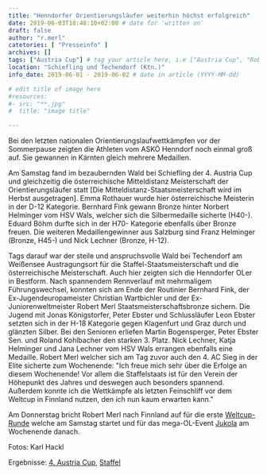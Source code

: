 ```yaml
---
title: "Henndorfer Orientierungsläufer weiterhin höchst erfolgreich"
date: 2019-06-03T18:48:10+02:00 # date for 'written on'
draft: false
author: "r.merl"
catetories: [ "Presseinfo" ]
archives: []
tags: ["Austria Cup"] # tag your article here, i.e ["Austria Cup", "Robert Merl"]
location: "Schiefling und Techendorf (Ktn.)"
info_date: 2019-06-01 - 2019-06-02 # date in article (YYYY-MM-dd)

# edit title of image here
#resources:
#- src: "**.jpg"
#  title: "image title"

---
```


Bei den letzten nationalen Orientierungslaufwettkämpfen vor der Sommerpause zeigten die Athleten vom ASKÖ Henndorf noch einmal groß auf. Sie gewannen in Kärnten gleich mehrere Medaillen.

<!--more-->

Am Samstag fand im bezaubernden Wald bei Schiefling der 4. Austria Cup und gleichzeitig die österreichische Mitteldistanz Meisterschaft der Orientierungsläufer statt [Die Mitteldistanz-Staatsmeisterschaft wird im Herbst ausgetragen]. Emma Rothauer wurde hier österreichische Meisterin in der D-12 Kategorie. Bernhard Fink gewann Bronze hinter Norbert Helminger vom HSV Wals, welcher sich die Silbermedaille sicherte (H40-). Eduard Böhm durfte sich in der H70- Kategorie ebenfalls über Bronze freuen. Die weiteren Medaillengewinner aus Salzburg sind Franz Helminger (Bronze, H45-) und Nick Lechner (Bronze, H-12).

Tags darauf war der steile und anspruchsvolle Wald bei Techendorf am Weißensee Austragungsort für die Staffel-Staatsmeisterschaft und die österreichische Meisterschaft. Auch hier zeigten sich die Henndorfer OLer in Bestform. Nach spannendem Rennverlauf mit mehrmaligem Führungswechsel, konnten sich am Ende der Routinier Bernhard Fink, der Ex-Jugendeuropameister Christian Wartbichler und der Ex-Juniorenweltmeister Robert Merl Staatsmeisterschaftsbronze sichern. Die Jugend mit Jonas Königstorfer, Peter Ebster und Schlussläufer Leon Ebster setzten sich in der H-18 Kategorie gegen Klagenfurt und Graz durch und glänzten Silber. Bei den Senioren erliefen Martin Bogensperger, Peter Ebster Sen. und Roland Kohlbacher den starken 3. Platz. Nick Lechner, Katja Helminger und Jana Lechner vom HSV Wals errangen ebenfalls eine Medaille.
Robert Merl welcher sich am Tag zuvor auch den 4. AC Sieg in der Elite sicherte zum Wochenende: "Ich freue mich sehr über die Erfolge an diesem Wochenende! Vor allem die Staffelstaats ist für den Verein der Höhepunkt des Jahres und deswegen auch besonders spannend. Außerdem konnte ich die Wettkämpfe als letzten Feinschliff vor dem Weltcup in Finnland nutzen, den ich nun kaum erwarten kann."

Am Donnerstag bricht Robert Merl nach Finnland auf für die erste [Weltcup-Runde](http://helsinkiowcup.fi/) welche am Samstag startet und für das mega-OL-Event [Jukola](https://www.jukola.com/2019/) am Wochenende danach.

Fotos: Karl Hackl

Ergebnisse: [4. Austria Cup](http://www.oefol.at/anne/files/uploaded/event_2579_erg010619.html), [Staffel](http://www.oefol.at/anne/files/uploaded/event_2713_erg020619.pdf)
